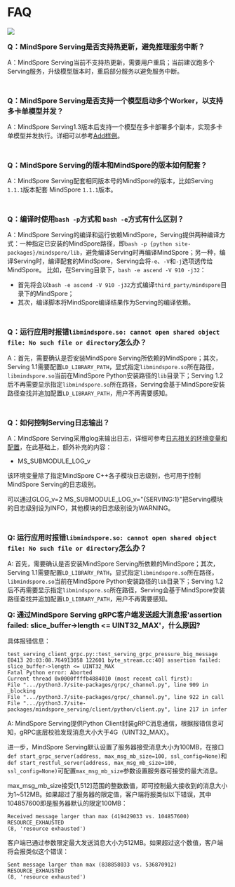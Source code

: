 ﻿# FAQ

<a href="https://gitee.com/mindspore/docs/blob/master/docs/serving/faq/source_zh_cn/faq.md" target="_blank"><img src="https://gitee.com/mindspore/docs/raw/master/resource/_static/logo_source.png"></a>

<font size=3>**Q：MindSpore Serving是否支持热更新，避免推理服务中断？**</font>

A：MindSpore Serving当前不支持热更新，需要用户重启；当前建议跑多个Serving服务，升级模型版本时，重启部分服务以避免服务中断。

<br/>

<font size=3>**Q：MindSpore Serving是否支持一个模型启动多个Worker，以支持多卡单模型并发？**</font>

A：MindSpore Serving1.3版本后支持一个模型在多卡部署多个副本，实现多卡单模型并发执行。详细可以参考[Add样例](https://gitee.com/mindspore/serving/blob/master/example/tensor_add/serving_server.py)。

<br/>

<font size=3>**Q：MindSpore Serving的版本和MindSpore的版本如何配套？**</font>

A：MindSpore Serving配套相同版本号的MindSpore的版本，比如Serving `1.1.1`版本配套 MindSpore `1.1.1`版本。

<br/>

<font size=3>**Q：编译时使用`bash -p`方式和 `bash -e`方式有什么区别？**</font>

A：MindSpore Serving的编译和运行依赖MindSpore，Serving提供两种编译方式：一种指定已安装的MindSpore路径，即`bash -p {python site-packages}/mindspore/lib`，避免编译Serving时再编译MindSpore；另一种，编译Serving时，编译配套的MindSpore，Serving会将`-e`、`-V`和`-j`选项透传给MindSpore。
比如，在Serving目录下，`bash -e ascend -V 910 -j32`：

- 首先将会以`bash -e ascend -V 910 -j32`方式编译`third_party/mindspore`目录下的MindSpore；
- 其次，编译脚本将MindSpore编译结果作为Serving的编译依赖。

<br/>

<font size=3>**Q：运行应用时报错`libmindspore.so: cannot open shared object file: No such file or directory`怎么办？**</font>

A：首先，需要确认是否安装MindSpore Serving所依赖的MindSpore；其次，Serving 1.1需要配置`LD_LIBRARY_PATH`，显式指定`libmindspore.so`所在路径，`libmindspore.so`当前在MindSpore Python安装路径的`lib`目录下；Serving 1.2后不再需要显示指定`libmindspore.so`所在路径，Serving会基于MindSpore安装路径查找并追加配置`LD_LIBRARY_PATH`，用户不再需要感知。

<br/>

<font size=3>**Q：如何控制Serving日志输出？**</font>

A：MindSpore Serving采用glog来输出日志，详细可参考[日志相关的环境变量和配置](https://www.mindspore.cn/docs/programming_guide/zh-CN/master/custom_debugging_info.html#id11)，在此基础上，额外补充的内容：

- MS_SUBMODULE_LOG_v

该环境变量除了指定MindSpore C++各子模块日志级别，也可用于控制MindSpore Serving的日志级别。

可以通过GLOG_v=2 MS_SUBMODULE_LOG_v="{SERVING:1}"把Serving模块的日志级别设为INFO，其他模块的日志级别设为WARNING。

<br/>

<font size=3>**Q: 运行应用时报错`libmindspore.so: cannot open shared object file: No such file or directory`怎么办？**</font>

A: 首先，需要确认是否安装MindSpore Serving所依赖的MindSpore；其次，Serving 1.1需要配置`LD_LIBRARY_PATH`，显式指定`libmindspore.so`所在路径，`libmindspore.so`当前在MindSpore Python安装路径的`lib`目录下；Serving 1.2后不再需要显示指定`libmindspore.so`所在路径，Serving会基于MindSpore安装路径查找并追加配置`LD_LIBRARY_PATH`，用户不再需要感知。

<font size=3>**Q: 通过MindSpore Serving gRPC客户端发送超大消息报'assertion failed: slice_buffer->length <= UINT32_MAX'，什么原因?**</font>

具体报错信息：

```text
test_serving_client_grpc.py::test_serving_grpc_pressure_big_message E0413 20:03:08.764913058 122601 byte_stream.cc:40] assertion failed: slice_buffer->length <= UINT32_MAX
Fatal Python error: Aborted
Current thread 0x0000ffffb4884010 (most recent call first):
File ".../python3.7/site-packages/grpc/_channel.py", line 909 in _blocking
File ".../python3.7/site-packages/grpc/_channel.py", line 922 in call
File ".../python3.7/site-packages/mindspore_serving/client/python/client.py", line 217 in infer
```

A: MindSpore Serving提供Python Client封装gRPC消息通信，根据报错信息可知，gRPC底层校验发现消息大小大于4G（UINT32_MAX）。

进一步，MindSpore Serving默认设置了服务器接受消息大小为100MB，在接口`def start_grpc_server(address, max_msg_mb_size=100, ssl_config=None)`和`def start_restful_server(address, max_msg_mb_size=100, ssl_config=None)`可配置`max_msg_mb_size`参数设置服务器可接受的最大消息。

max_msg_mb_size接受[1,512]范围的整数数值，即可控制最大接收到的消息大小为1~512MB。如果超过了服务器的限定值，客户端将报类似以下错误，其中104857600即是服务器默认的限定100MB：

```text
Received message larger than max (419429033 vs. 104857600)
RESOURCE_EXHAUSTED
(8, 'resource exhausted')
```

客户端已通过参数限定最大发送消息大小为512MB。如果超过这个数值，客户端将会报类似这个错误：

```text
Sent message larger than max (838858033 vs. 536870912)
RESOURCE_EXHAUSTED
(8, 'resource exhausted')
```
